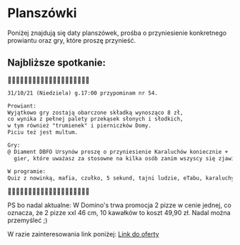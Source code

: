 # Planszówki

Poniżej znajdują się daty planszówek, prośba o przyniesienie konkretnego prowiantu oraz gry, które proszę przynieść.

## Najbliższe spotkanie:

👻👻👻👻👻👻👻👻👻👻👻👻👻👻👻👻👻👻👻👻

```markdown
31/10/21 (Niedziela) g.17:00 przypominam nr 54.

Prowiant:
Wyjątkowo gry zostają obarczone składką wynosząco 8 zł,
co wynika z pełnej palety przekąsek słonych i słodkich,
w tym również "trumienek" i pierniczków Domy.
Piciu też jest multum.

Gry:
@ Diament DBFO Ursynów proszę o przyniesienie Karaluchów koniecznie +
  gier, które uważasz za stosowne na kilka osób zanim wszyscy się zjawią.

W programie:
Quiz z nowinką, mafia, czułko, 5 sekund, tajni ludzie, eTabu, karaluchy.
``` 
👻👻👻👻👻👻👻👻👻👻👻👻👻👻👻👻👻👻👻👻

PS bo nadal aktualne: W Domino's trwa promocja 2 pizze w cenie jednej, co oznacza, że 2 pizze xxl 46 cm, 10 kawałków
to koszt 49,90 zł. Nadal można przemyśleć ;)

W razie zainteresowania link poniżej:
[Link do oferty](https://www.dominospizza.pl/)
